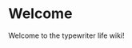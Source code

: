 <!-- TITLE: Home -->
<!-- SUBTITLE: A community maintained typewriter wiki [contribute](contribute) -->

# Welcome
Welcome to the typewriter life wiki! 